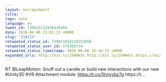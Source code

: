```yaml
---
layout: micropubpost
title: ''
tags: note
language: en
tweet_id: 739925132970430464
date: 2016-06-06 21:01:13 +0000
slug: '210113'
retweeted_status_id: 739853454110253056
retweeted_status_user_id: 570369724
retweeted_status_timestamp: 2016-06-06 16:16:23 +0000
expanded_urls: http://bit.ly/25HHH3r,http://bit.ly/25HHH3r,https://twitter.com/LeapMotion/status/739853454110253057/photo/1
---
```

RT @LeapMotion: Snuff out a candle or build new interactions with our new #Unity3D #VR Attachment module: https://t.co/5tviyvbz7g https://t…

